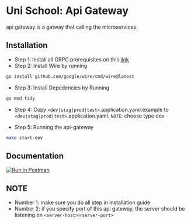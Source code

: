 # Uni School: Api Gateway

api gateway is a gatway that calling the microservices.

## Installation

- Step 1: Install all GRPC prerequisites on this [link](https://grpc.io/docs/languages/go/quickstart/#prerequisites)
- Step 2: Install Wire by running

```bash
go install github.com/google/wire/cmd/wire@latest
```

- Step 3: Install Depedencies by Running

```bash
go mod tidy
```

- Step 4: Copy `<dev|stag|prod|test>`.application.yaml.example to `<dev|stag|prod|test>`.application.yaml. `NOTE`: choose type dev

- Step 5: Running the api-gateway

```bash
make start-dev
```

## Documentation

[![Run in Postman](https://run.pstmn.io/button.svg)](https://app.getpostman.com/run-collection/10344918-59f09a1f-f08f-4507-a9bc-bccf4cf2ed67?action=collection%2Ffork&collection-url=entityId%3D10344918-59f09a1f-f08f-4507-a9bc-bccf4cf2ed67%26entityType%3Dcollection%26workspaceId%3D43df7931-feec-460c-8889-25210781dc3f)

## NOTE

- Number 1: make sure you do all step in installation guide
- Number 2: if you specify port of this api gateway, the server should be listening on `<server-host>`:`<server-port>`

